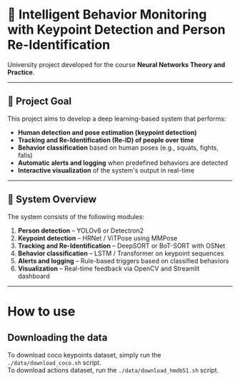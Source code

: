 # 🧠 Intelligent Behavior Monitoring with Keypoint Detection and Person Re-Identification

University project developed for the course **Neural Networks Theory and Practice**.

---

## 🎯 Project Goal

This project aims to develop a deep learning-based system that performs:

- **Human detection and pose estimation (keypoint detection)**
- **Tracking and Re-Identification (Re-ID) of people over time**
- **Behavior classification** based on human poses (e.g., squats, fights, falls)
- **Automatic alerts and logging** when predefined behaviors are detected
- **Interactive visualization** of the system's output in real-time

---

## 🧩 System Overview

The system consists of the following modules:

1. **Person detection** – YOLOv8 or Detectron2
2. **Keypoint detection** – HRNet / ViTPose using MMPose
3. **Tracking and Re-Identification** – DeepSORT or BoT-SORT with OSNet
4. **Behavior classification** – LSTM / Transformer on keypoint sequences
5. **Alerts and logging** – Rule-based triggers based on classified behaviors
6. **Visualization** – Real-time feedback via OpenCV and Streamlit dashboard

---


# How to use
## Downloading the data
To download coco keypoints dataset, simply run the `./data/download_coco.sh` script.   
To download actions dataset, run the `./data/download_hmdb51.sh` script.  

